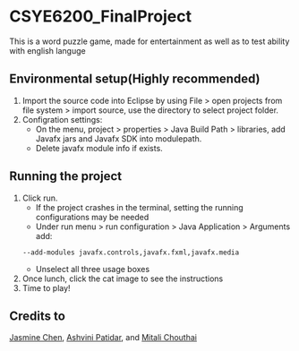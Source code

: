 # CSYE6200_FinalProject
This is a word puzzle game, made for entertainment as well as to test ability with english languge 

## Environmental setup(Highly recommended)
1. Import the source code into Eclipse by using File > open projects from file system > import source, use the directory to select project folder.
2. Configration settings:
    - On the menu, project > properties > Java Build Path > libraries, add Javafx jars and Javafx SDK into modulepath.
    - Delete javafx module info if exists.
## Running the project
1. Click run.
    - If the project crashes in the terminal, setting the running configurations may be needed
    - Under run menu > run configuration > Java Application > Arguments add:
    ```
    --add-modules javafx.controls,javafx.fxml,javafx.media
    ```
    - Unselect all three usage boxes
2. Once lunch, click the cat image to see the instructions
3. Time to play!

## Credits to 
[Jasmine Chen](https://github.com/JasmnC), [Ashvini Patidar](https://github.com/PatidarAsh), and [Mitali Chouthai](https://github.com/MitaliChouthai)
